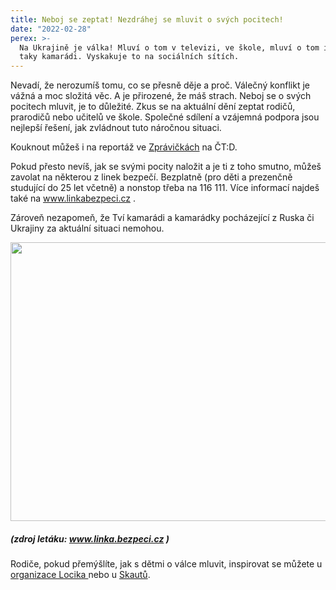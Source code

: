 ```yaml
---
title: Neboj se zeptat! Nezdráhej se mluvit o svých pocitech!
date: "2022-02-28"
perex: >-
  Na Ukrajině je válka! Mluví o tom v televizi, ve škole, mluví o tom i doma a
  taky kamarádi. Vyskakuje to na sociálních sítích.
---
```


<p>Nevadí, že nerozumíš tomu, co se přesně děje a proč. Válečný konflikt je vážná a moc složitá věc. A je přirozené, že máš strach. Neboj se o svých pocitech mluvit, je to důležité. Zkus se na aktuální dění zeptat rodičů, prarodičů nebo učitelů ve škole. Společné sdílení a vzájemná podpora jsou nejlepší řešení, jak zvládnout tuto náročnou situaci.</p><p>Kouknout můžeš i na reportáž ve <a href="https://decko.ceskatelevize.cz/video/i896371" target="_blank">Zprávičkách</a> na ČT:D.</p><p>Pokud přesto nevíš, jak se svými pocity naložit a je ti z toho smutno, můžeš zavolat na některou z linek bezpečí. Bezplatně (pro děti a prezenčně studující do 25 let včetně) a nonstop třeba na 116 111. Více informací najdeš také na <a title="Otevření do nového okna" href="http://www.linkabezpeci.cz" target="_blank">www.linkabezpeci.cz</a> <img alt="" src="typo3/ext/od_linkdesc/icons/external.gif" class="od_linkdesc_icon_external" />.</p><p>Zároveň nezapomeň, že Tví kamarádi a kamarádky pocházející z Ruska či Ukrajiny za aktuální situaci nemohou.</p><p><img src="/media/UKRAJIN_TIPY_LINKA_BEZPECI.jpg.jpg" height="446" width="630" alt="" /></p><h5>(zdroj letáku: <a title="Otevření do nového okna" href="http://www.linka.bezpeci.cz" target="_blank">www.linka.bezpeci.cz</a> <img alt="" src="typo3/ext/od_linkdesc/icons/external.gif" class="od_linkdesc_icon_external" />)</h5><p>Rodiče, pokud přemýšlíte, jak s dětmi o válce mluvit, inspirovat se můžete u <a href="https://www.centrumlocika.cz/novinky/jak-mluvit-s-detmi-o-valce" target="_blank">organizace Locika </a>nebo u <a href="https://www.skaut.cz/jak-mluvit-s-detmi-o-valce/" target="_blank">Skautů</a>.</p>
